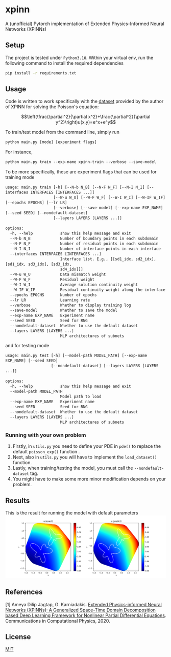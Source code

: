 # xpinn
A (unofficial) Pytorch implementation of Extended Physics-Informed Neural Networks (XPINNs)

## Setup
The project is tested under `Python3.10`. Within your virtual env, run the following command to install the required dependencies
```bash
pip install -r requirements.txt
```

## Usage
Code is written to work specifically with the [dataset](./dataset/XPINN_2D_PoissonEqn.mat) provided by the author of XPINN for solving the Poisson's equation:
```math
\left(\frac{\partial^2}{\partial x^2}+\frac{\partial^2}{\partial y^2}\right)u(x,y)=e^x+e^y
```
To train/test model from the command line, simply run
```python
python main.py [mode] [experiment flags]
```
For instance,
```python
python main.py train --exp-name xpinn-train --verbose --save-model
```
To be more specifically, these are experiment flags that can be used for training mode
```
usage: main.py train [-h] [--N-b N_B] [--N-F N_F] [--N-I N_I] [--interfaces INTERFACES [INTERFACES ...]]
                     [--W-u W_U] [--W-F W_F] [--W-I W_I] [--W-IF W_IF] [--epochs EPOCHS] [--lr LR]
                     [--verbose] [--save-model] [--exp-name EXP_NAME] [--seed SEED] [--nondefault-dataset]
                     [--layers LAYERS [LAYERS ...]]

options:
  -h, --help            show this help message and exit
  --N-b N_B             Number of boundary points in each subdomain
  --N-F N_F             Number of residual points in each subdomain
  --N-I N_I             Number of interface points in each interface
  --interfaces INTERFACES [INTERFACES ...]
                        Interface list. E.g., [[sd1_idx, sd2_idx], [sd1_idx, sd3_idx], [sd3_idx,
                        sd4_idx]]]
  --W-u W_U             Data mismatch weight
  --W-F W_F             Residual weight
  --W-I W_I             Average solution continuity weight
  --W-IF W_IF           Residual continuity weight along the interface
  --epochs EPOCHS       Number of epochs
  --lr LR               Learning rate
  --verbose             Whether to display training log
  --save-model          Whether to save the model
  --exp-name EXP_NAME   Experiment name
  --seed SEED           Seed for RNG
  --nondefault-dataset  Whether to use the default dataset
  --layers LAYERS [LAYERS ...]
                        MLP architectures of subnets
```
and for testing mode
```
usage: main.py test [-h] [--model-path MODEL_PATH] [--exp-name EXP_NAME] [--seed SEED]
                    [--nondefault-dataset] [--layers LAYERS [LAYERS ...]]

options:
  -h, --help            show this help message and exit
  --model-path MODEL_PATH
                        Model path to load
  --exp-name EXP_NAME   Experiment name
  --seed SEED           Seed for RNG
  --nondefault-dataset  Whether to use the default dataset
  --layers LAYERS [LAYERS ...]
                        MLP architectures of subnets
```

### Running with your own problem
1. Firstly, in `utils.py` you need to define your PDE in `pde()` to replace the default `poisson_exp()` function .
2. Next, also  in `utils.py` you will have to implement the `load_dataset()` function.
3. Lastly, when training/testing the model, you must call the `--nondefault-dataset` tag.
4. You might have to make some more minor modification depends on your problem.

## Results
This is the result for running the model with default parameters
![poissons_eqn_sol](./data/xpinn-test/solution.png)

## References
[1] Ameya Dilip Jagtap, G. Karniadakis. [Extended Physics-informed Neural Networks (XPINNs): A Generalized Space-Time Domain Decomposition based Deep Learning Framework for Nonlinear Partial Differential Equations](https://doi.org/10.4208/cicp.OA-2020-0164). Communications in Computational Physics, 2020.

## License
[MIT](https://choosealicense.com/licenses/mit/)
